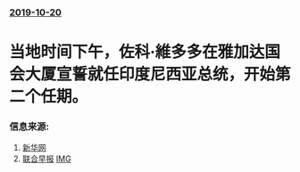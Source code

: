 ### [2019-10-20](/news/2019/10/20/index.md)

##### 
# 当地时间下午，佐科·維多多在雅加达国会大厦宣誓就任印度尼西亚总统，开始第二个任期。 




### 信息来源:

1. [新华网](http://www.xinhuanet.com/photo/2019-10/21/c_1125131079.htm)
2. [联合早报](https://www.zaobao.com.sg/zopinions/editorial/story20191022-999055) [IMG](https://www.zaobao.com.sg/sites/default/files/styles/og_share_medium/public/images/201910/20191022/20191022_editorial_joko.jpg?itok=V_s_zr-3)
